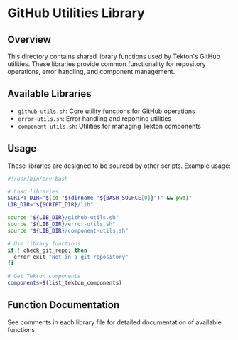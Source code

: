 # GitHub Utilities Library

## Overview

This directory contains shared library functions used by Tekton's GitHub utilities. These libraries provide common functionality for repository operations, error handling, and component management.

## Available Libraries

- `github-utils.sh`: Core utility functions for GitHub operations
- `error-utils.sh`: Error handling and reporting utilities
- `component-utils.sh`: Utilities for managing Tekton components

## Usage

These libraries are designed to be sourced by other scripts. Example usage:

```bash
#!/usr/bin/env bash

# Load libraries
SCRIPT_DIR="$(cd "$(dirname "${BASH_SOURCE[0]}")" && pwd)"
LIB_DIR="${SCRIPT_DIR}/lib"

source "${LIB_DIR}/github-utils.sh"
source "${LIB_DIR}/error-utils.sh"
source "${LIB_DIR}/component-utils.sh"

# Use library functions
if ! check_git_repo; then
  error_exit "Not in a git repository"
fi

# Get Tekton components
components=$(list_tekton_components)
```

## Function Documentation

See comments in each library file for detailed documentation of available functions.